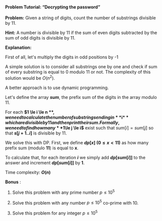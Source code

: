 #### Problem Tutorial: “Decrypting the password”

**Problem:** Given a string of digits, count the number of substrings divisible by 11.

**Hint:** A number is divisible by 11 if the sum of even digits subtracted by the sum of odd digits is divisible by 11.

**Explanation:**  

First of all, let's multiply the digits in odd positions by -1

A simple solution is to consider all substrings one by one and check if sum of every substring is equal to 0 modulo 11 or not. The complexity of this solution would be $O(n^2)$. 

A better approach is to use dynamic programming.

Let's define the array **$sum$**, the prefix sum of the digits in the array modulo 11.

For each **$1 \le i \le n $** , we need to calculate the number of substrings ending in **$i$** which are divisible by 11 and then print their sum. Formally, we need to find how many **$1\le j \le i$** exist such that $sum[i]  = sum[j]$ so that **$s[j+1..i]$** is divisible by $11$. 

We solve this with DP. First, we define **$dp[x] \ (0 \le x < 11)$** as how many prefix sum (modulo **11**) is equal to **x**.	

To calculate that, for each iteration **$i$** we simply add **$dp[sum[i]]$** to the answer and increment **$dp[sum[i]]$** by **$1$**.

Time complexity: **$O(n)$** 

**Bonus** : 

1. Solve this problem with any prime number $p \leq  10^5$ 

2. Solve this problem with any number $p\leq 10^5$ co-prime with $10.$
3. Solve this problem for any integer $p\leq 10^5$ 
